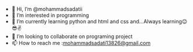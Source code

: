 - 👋 Hi, I’m @mohammadsadatii
- 👀 I’m interested in programming
- 🌱 I’m currently learning python and html and css and...Always learning😉😎✌️
- 💞️ I’m looking to collaborate on programing project
- 📫 How to reach me :mohammadsadati13826@gmail.com

<!---
mohammadsadatii/mohammadsadatii is a ✨ special ✨ repository because its `README.md` (this file) appears on your GitHub profile.
You can click the Preview link to take a look at your changes.
--->
